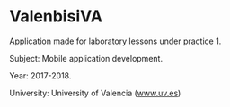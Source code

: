 # ValenbisiVA

Application made for laboratory lessons under practice 1.

Subject: Mobile application development.

Year: 2017-2018.

University: University of Valencia (www.uv.es)
